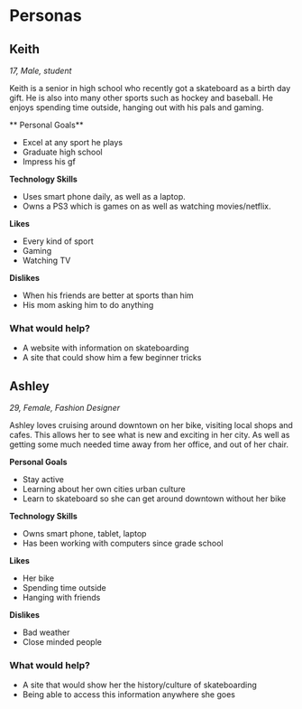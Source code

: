# Personas

## Keith

*17, Male, student*

Keith is a senior in high school who recently got a skateboard as a birth day gift. He is also into many other sports such as hockey and baseball. He enjoys spending time outside, hanging out with his pals and gaming. 

** Personal Goals**
 
- Excel at any sport he plays
- Graduate high school
- Impress his gf

**Technology Skills**

- Uses smart phone daily, as well as a laptop.
- Owns a PS3 which is games on as well as watching movies/netflix.

**Likes**

- Every kind of sport
- Gaming
- Watching TV

**Dislikes**

- When his friends are better at sports than him
- His mom asking him to do anything

### What would help?

- A website with information on skateboarding
- A site that could show him a few beginner tricks




## Ashley

*29, Female, Fashion Designer*

Ashley loves cruising around downtown on her bike, visiting local shops and cafes. This allows her to see what is new and exciting in her city. As well as getting some much needed time away from her office, and out of her chair. 

**Personal Goals**

- Stay active
- Learning about her own cities urban culture
- Learn to skateboard so she can get around downtown without her bike

**Technology Skills**

- Owns smart phone, tablet, laptop
- Has been working with computers since grade school

**Likes**

- Her bike
- Spending time outside
- Hanging with friends

**Dislikes**

- Bad weather
- Close minded people

### What would help?

- A site that would show her the history/culture of skateboarding
- Being able to access this information anywhere she goes

